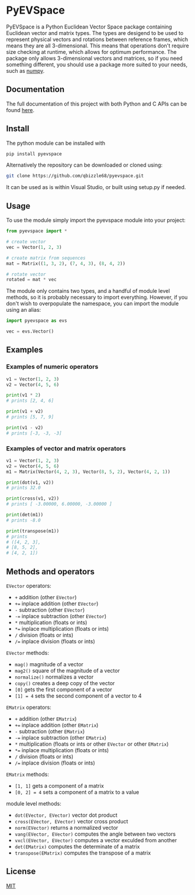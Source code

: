 # PyEVSpace

PyEVSpace is a Python Euclidean Vector Space package containing Euclidean vector and matrix types. The types
are desigend to be used to represent physical vectors and rotations between reference frames, which means they 
are all 3-dimensional. This means that operations don't require size checking at runtime, which allows for 
optimum performance. The package only allows 3-dimensional vectors and matrices, so if you need something 
different, you should use a package more suited to your needs, such as [numpy](https://numpy.org/).

## Documentation

The full documentation of this project with both Python and C APIs can be found [here](https://qbizzle68.github.io/pyevspace/html/index.html).

## Install

The python module can be installed with
```python
pip install pyevspace
```

Alternatively the repository can be downloaded or cloned using:
```bash
git clone https://github.com/qbizzle68/pyevspace.git
```
It can be used as is within Visual Studio, or built using setup.py if needed.

## Usage

To use the module simply import the pyevspace module into your project:
```python
from pyevspace import *

# create vector
vec = Vector(1, 2, 3)

# create matrix from sequences
mat = Matrix((1, 3, 2), (7, 4, 3), (8, 4, 2))

# rotate vector
rotated = mat * vec
```
The module only contains two types, and a handful of module level methods, so it is probably necessary to import everything.
However, if you don't wish to overpopulate the namespace, you can import the module using an alias:
```python
import pyevspace as evs

vec = evs.Vector()
```

## Examples

### Examples of numeric operators
```python
v1 = Vector(1, 2, 3)
v2 = Vector(4, 5, 6)

print(v1 * 2)
# prints [2, 4, 6]

print(v1 + v2)
# prints [5, 7, 9]

print(v1 - v2)
# prints [-3, -3, -3]
```

### Examples of vector and matrix operators
```python
v1 = Vector(1, 2, 3)
v2 = Vector(4, 5, 6)
m1 = Matrix(Vector(4, 2, 3), Vector(8, 5, 2), Vector(4, 2, 1))

print(dot(v1, v2))
# prints 32.0

print(cross(v1, v2))
# prints [ -3.00000, 6.00000, -3.00000 ]

print(det(m1))
# prints -8.0

print(transpose(m1))
# prints 
# ([4, 2, 3],
# [8, 5, 2],
# [4, 2, 1])
```

## Methods and operators
`EVector` operators:
- `+` addition (other `EVector`)
- `+=` inplace addition (other `EVector`)
- `-` subtraction (other `EVector`)
- `-=` inplace subtraction (other `EVector`)
- `*` multiplication (floats or ints)
- `*=` inplace multiplication (floats or ints)
- `/` division (floats or ints)
- `/=` inplace division (floats or ints)

`EVector` methods:
- `mag()` magnitude of a vector
- `mag2()` square of the magnitude of a vector
- `normalize()` normalizes a vector
- `copy()` creates a deep copy of the vector
- `[0]` gets the first component of a vector
- `[1] = 4` sets the second component of a vector to 4

`EMatrix` operators:
- `+` addition (other `EMatrix`)
- `+=` inplace addition (other `EMatrix`)
- `-` subtraction (other `EMatrix`)
- `-=` inplace subtraction (other `EMatrix`)
- `*` multiplication (floats or ints or other `EVector` or other `EMatrix`)
- `*=` inplace multiplication (floats or ints)
- `/` division (floats or ints)
- `/=` inplace division (floats or ints)

`EMatrix` methods:
- `[1, 1]` gets a component of a matrix
- `[0, 2] = 4` sets a component of a matrix to a value

module level methods:
- `dot(EVector, EVector)` vector dot product
- `cross(EVector, EVector)` vector cross product
- `norm(EVector)` returns a normalized vector
- `vang(EVector, EVector)` computes the angle between two vectors
- `vxcl(EVector, EVector)` computes a vector exculded from another
- `det(EMatrix)` computes the determinate of a matrix
- `transpose(EMatrix)` computes the transpose of a matrix

## License
[MIT](https://choosealicense.com/licenses/mit/)
